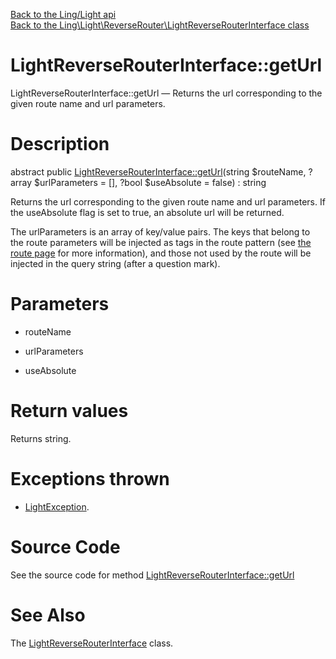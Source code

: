 [Back to the Ling/Light api](https://github.com/lingtalfi/Light/blob/master/doc/api/Ling/Light.md)<br>
[Back to the Ling\Light\ReverseRouter\LightReverseRouterInterface class](https://github.com/lingtalfi/Light/blob/master/doc/api/Ling/Light/ReverseRouter/LightReverseRouterInterface.md)


LightReverseRouterInterface::getUrl
================



LightReverseRouterInterface::getUrl — Returns the url corresponding to the given route name and url parameters.




Description
================


abstract public [LightReverseRouterInterface::getUrl](https://github.com/lingtalfi/Light/blob/master/doc/api/Ling/Light/ReverseRouter/LightReverseRouterInterface/getUrl.md)(string $routeName, ?array $urlParameters = [], ?bool $useAbsolute = false) : string




Returns the url corresponding to the given route name and url parameters.
If the useAbsolute flag is set to true, an absolute url will be returned.

The urlParameters is an array of key/value pairs.
The keys that belong to the route parameters will be injected as tags in the route pattern
(see [the route page](https://github.com/lingtalfi/Light/blob/master/doc/pages/route.md) for more information), and those not used by the route will
be injected in the query string (after a question mark).




Parameters
================


- routeName

    

- urlParameters

    

- useAbsolute

    


Return values
================

Returns string.


Exceptions thrown
================

- [LightException](https://github.com/lingtalfi/Light/blob/master/doc/api/Ling/Light/Exception/LightException.md).&nbsp;







Source Code
===========
See the source code for method [LightReverseRouterInterface::getUrl](https://github.com/lingtalfi/Light/blob/master/ReverseRouter/LightReverseRouterInterface.php#L44-L44)


See Also
================

The [LightReverseRouterInterface](https://github.com/lingtalfi/Light/blob/master/doc/api/Ling/Light/ReverseRouter/LightReverseRouterInterface.md) class.




